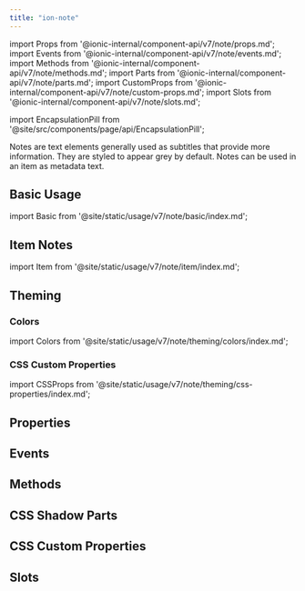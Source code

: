 ```yaml
---
title: "ion-note"
---
```

import Props from '@ionic-internal/component-api/v7/note/props.md';
import Events from '@ionic-internal/component-api/v7/note/events.md';
import Methods from '@ionic-internal/component-api/v7/note/methods.md';
import Parts from '@ionic-internal/component-api/v7/note/parts.md';
import CustomProps from '@ionic-internal/component-api/v7/note/custom-props.md';
import Slots from '@ionic-internal/component-api/v7/note/slots.md';

<head>
  <title>ion-note: Note Text Elements for iOS and Android Ionic Apps</title>
  <meta name="description" content="ion-notes are text elements generally used as subtitles that provide more information. Learn how notes can be used and styled on iOS and Android Ionic apps." />
</head>

import EncapsulationPill from '@site/src/components/page/api/EncapsulationPill';

<EncapsulationPill type="shadow" />

Notes are text elements generally used as subtitles that provide more information. They are styled to appear grey by default. Notes can be used in an item as metadata text.

## Basic Usage

import Basic from '@site/static/usage/v7/note/basic/index.md';

<Basic />

## Item Notes

import Item from '@site/static/usage/v7/note/item/index.md';

<Item />

## Theming

### Colors

import Colors from '@site/static/usage/v7/note/theming/colors/index.md';

<Colors />

### CSS Custom Properties

import CSSProps from '@site/static/usage/v7/note/theming/css-properties/index.md';

<CSSProps />


## Properties
<Props />

## Events
<Events />

## Methods
<Methods />

## CSS Shadow Parts
<Parts />

## CSS Custom Properties
<CustomProps />

## Slots
<Slots />
